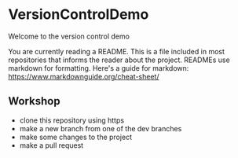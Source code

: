 # VersionControlDemo

Welcome to the version control demo

You are currently reading a README. This is a file included in most repositories that informs the reader about the project. READMEs use markdown for formatting. Here's a guide for markdown: https://www.markdownguide.org/cheat-sheet/

## Workshop

- clone this repository using https
- make a new branch from one of the dev branches
- make some changes to the project
- make a pull request
